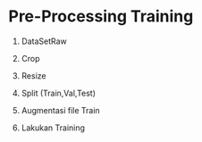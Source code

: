 # Pre-Processing Training

1. DataSetRaw
2. Crop
3. Resize
4. Split (Train,Val,Test)
5. Augmentasi file Train

6. Lakukan Training
